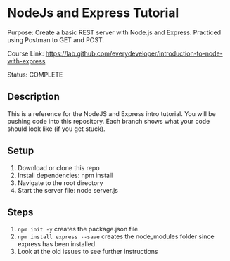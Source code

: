 # NodeJs and Express Tutorial
Purpose: Create a basic REST server with Node.js and Express. Practiced using Postman to GET and POST.

Course Link: https://lab.github.com/everydeveloper/introduction-to-node-with-express

Status: COMPLETE


## Description

This is a reference for the NodeJS and Express intro tutorial. You will be pushing code into this repository. Each branch shows what your code should look like (if you get stuck).
## Setup

1. Download or clone this repo
2. Install dependencies: npm install
3. Navigate to the root directory
4. Start the server file: node server.js

## Steps

1. ```npm init -y``` creates the package.json file.
2. ```npm install express --save``` creates the node_modules folder since express has been installed.
3. Look at the old issues to see further instructions